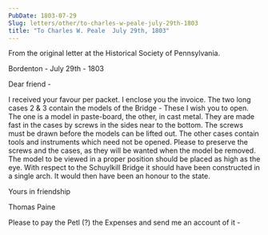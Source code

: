 ```yaml
---
PubDate: 1803-07-29
Slug: letters/other/to-charles-w-peale-july-29th-1803
title: "To Charles W. Peale  July 29th, 1803"
---
```


   From the original letter at the Historical Society of Pennsylvania.
   
   Bordenton - July 29th - 1803

   Dear friend -

   I received your favour per packet. I enclose you the invoice. The two long
   cases 2 & 3 contain the models of the Bridge - These I wish you to open.
   The one is a model in paste-board, the other, in cast metal. They are made
   fast in the cases by screws in the sides near to the bottom. The screws
   must be drawn before the models can be lifted out. The other cases contain
   tools and instruments which need not be opened. Please to preserve the
   screws and the cases, as they will be wanted when the model be removed.
   The model to be viewed in a proper position should be placed as high as
   the eye. With respect to the Schuylkill Bridge it should have been
   constructed in a single arch. It would then have been an honour to the
   state.

   Yours in friendship

   Thomas Paine

   Please to pay the Petl (?) the Expenses and send me an account of it -


